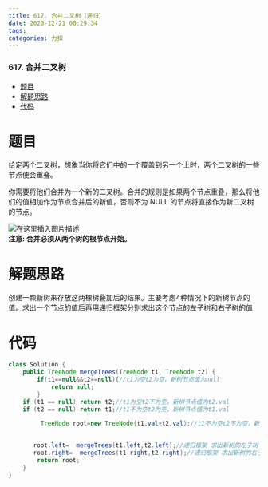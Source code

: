```yaml
---
title: 617. 合并二叉树（递归）
date: 2020-12-21 00:29:34
tags: 
categories: 力扣
---
```


<!--more-->

### 617\. 合并二叉树

- [题目](#_2)
- [解题思路](#_9)
- [代码](#_11)

# 题目

给定两个二叉树，想象当你将它们中的一个覆盖到另一个上时，两个二叉树的一些节点便会重叠。

你需要将他们合并为一个新的二叉树。合并的规则是如果两个节点重叠，那么将他们的值相加作为节点合并后的新值，否则不为 NULL 的节点将直接作为新二叉树的节点。

![在这里插入图片描述](https://img-blog.csdnimg.cn/202012210028370.png?x-oss-process=image/watermark,type_ZmFuZ3poZW5naGVpdGk,shadow_10,text_aHR0cHM6Ly9ibG9nLmNzZG4ubmV0L3FxXzIxMDQwNTU5,size_16,color_FFFFFF,t_70)  
**注意: 合并必须从两个树的根节点开始。**

# 解题思路

创建一颗新树来存放这两棵树叠加后的结果。主要考虑4种情况下的新树节点的值。求出一个节点的值后再用递归框架分别求出这个节点的左子树和右子树的值

# 代码

```java
class Solution {
    public TreeNode mergeTrees(TreeNode t1, TreeNode t2) {
        if(t1==null&&t2==null){//t1为空t2为空，新树节点值为null
            return null;
        }
    if (t1 == null) return t2;//t1为空t2不为空，新树节点值为t2.val
    if (t2 == null) return t1;//t1不为空t2为空，新树节点值为t1.val

         TreeNode root=new TreeNode(t1.val+t2.val);//t1不为空t2不为空，新树节点值为t2.val+t1.val
 

       root.left=  mergeTrees(t1.left,t2.left);//递归框架 求出新树的左子树
       root.right=  mergeTrees(t1.right,t2.right);//递归框架 求出新树的右子树
        return root;
    }
}
```